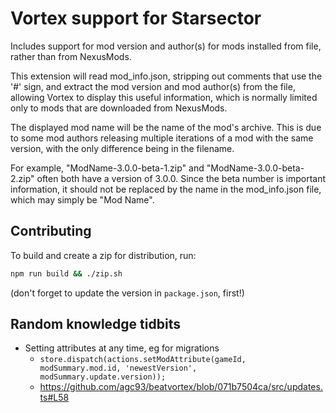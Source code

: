 # Vortex support for Starsector

Includes support for mod version and author(s) for mods installed from file, rather than from NexusMods.

This extension will read mod_info.json, stripping out comments that use the '#' sign, and extract the mod version and mod author(s) from the file, allowing Vortex to display this useful information, which is normally limited only to mods that are downloaded from NexusMods.

The displayed mod name will be the name of the mod's archive.
This is due to some mod authors releasing multiple iterations of a mod with the same version, with the only difference being in the filename.

For example, "ModName-3.0.0-beta-1.zip" and "ModName-3.0.0-beta-2.zip" often both have a version of 3.0.0. Since the beta number is important information, it should not be replaced by the name in the mod_info.json file, which may simply be "Mod Name".

## Contributing

To build and create a zip for distribution, run:

```bash
npm run build && ./zip.sh
```

(don't forget to update the version in `package.json`, first!)

## Random knowledge tidbits

- Setting attributes at any time, eg for migrations
  - `store.dispatch(actions.setModAttribute(gameId, modSummary.mod.id, 'newestVersion', modSummary.update.version));`
  - <https://github.com/agc93/beatvortex/blob/071b7504ca/src/updates.ts#L58>

